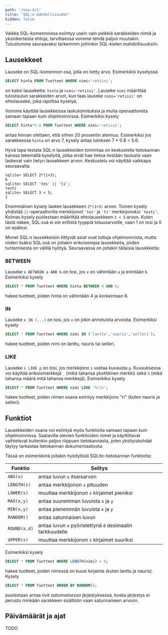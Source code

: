 ```yaml
---
path: '/osa-4/1'
title: 'SQL:n mahdollisuudet'
hidden: false
---
```


Vaikka SQL-komennoissa esiintyy usein vain pelkkiä
sarakkeiden nimiä ja yksinkertaisia ehtoja,
tarvittaessa voimme tehdä paljon muutakin.
Tutustumme seuraavaksi tarkemmin joihinkin SQL-kielen
mahdollisuuksiin.

## Lausekkeet

Lauseke on SQL-komennon osa, jolla on tietty arvo.
Esimerkiksi kyselyssä

```sql
SELECT hinta FROM Tuotteet WHERE nimi='retiisi';
```

on kaksi lauseketta:
`hinta` ja `nimi='retiisi'`.
Lauseke `nimi` määrittää tulostaulun sarakkeiden arvot, 
kun taas lauseke `nimi='retiisi'` on ehtolauseke,
joka rajoittaa kyselyä.

Voimme käyttää lausekkeissa laskutoimituksia ja muita
operaattoreita samaan tapaan kuin ohjelmoinnissa.
Esimerkiksi kysely

```sql
SELECT hinta*0.8 FROM Tuotteet WHERE nimi='retiisi';
```

antaa hinnan olettaen, että siihen 20 prosentin alennus.
Esimerkiksi jos sarakkeessa `hinta` on arvo 7,
kysely antaa tuloksen 7 * 0.8 = 5.6.

Hyvä tapa testata SQL:n lausekkeiden toimintaa
on keskustella tietokannan kanssa tekemällä kyselyitä,
jotka eivät hae tietoa mistään taulusta vaan laskevat
vain tietyn lausekkeen arvon.
Keskustelu voi näyttää vaikkapa seuraavalta:

```x
sqlite> SELECT 2*(1+3);
6
sqlite> SELECT 'tes' || 'ti';
testi
sqlite> SELECT 3 < 5;
1
```

Ensimmäinen kysely laskee lausekkeen `2*(1+3)` arvon.
Toinen kysely yhdistää `||`-operaattorilla
merkkijonot `'tes'` ja `'ti'` merkkijonoksi `'testi'`.
Kolmas kysely puolestaan määrittää ehtolausekkeen `3 < 5` arvon.
Kuten tästä näkee, SQL:ssä ei ole erillistä tyyppiä totuusarvoille,
vaan 1 on tosi ja 0 on epätosi.

Monet SQL:n lausekkeisiin liittyvät asiat ovat tuttuja ohjelmoinnista,
mutta niiden lisäksi SQL:ssä on joitakin erikoisempia lausekkeita,
joiden tuntemisesta on välillä hyötyä.
Seuraavassa on joitakin tällaisia lausekkeita:

### BETWEEN

Lauseke `x BETWEEN a AND b` on tosi,
jos `x` on vähintään `a` ja enintään `b`.
Esimerkiksi kysely

```sql
SELECT * FROM Tuotteet WHERE hinta BETWEEN 4 AND 6;
```

hakee tuotteet, joiden hinta on vähintään 4 ja korkeintaan 6.

### IN

Lauseke `x IN (...)` on tosi, jos `x` on jokin annetuista arvoista.
Esimerkiksi kysely

```sql
SELECT * FROM Tuotteet WHERE nimi IN ('lanttu','nauris','selleri');
```

hakee tuotteet, joiden nimi on lanttu, nauris tai selleri.

### LIKE

Lauseke `s LIKE p` on tosi, jos merkkijono `s` vastaa kuvausta `p`.
Kuvauksessa voi käyttää erikoismerkkejä `_` (mikä tahansa yksittäinen merkki)
sekä `%` (mikä tahansa määrä mitä tahansa merkkejä).
Esimerkiksi kysely

```sql
SELECT * FROM Tuotteet WHERE nimi LIKE '%ri%';
```

hakee tuotteet, joiden nimen osana esiintyy merkkijono "ri"
(kuten nauris ja selleri).

## Funktiot

Lausekkeiden osana voi esiintyä myös funktioita
samaan tapaan kuin ohjelmoinnissa.
Saatavilla olevien funktioiden nimet ja käyttötavat
vaihtelevat kuitenkin paljon riippuen tietokannasta,
joten yksityiskohdat täytyy tarkastaa
tietokannan dokumentaatiosta.

Tässä on esimerkkinä joitakin hyödyllisiä SQLite-tietokannan funktioita:

Funktio | Selitys
------- | -------
`ABS(x)` | antaa luvun `x` itseisarvon
`LENGTH(s)` | antaa merkkijonon `s` pituuden
`LOWER(s)` | muuttaa merkkijonon `s` kirjaimet pieniksi
`MAX(x,y)` | antaa suuremman luvuista `x` ja `y`
`MIN(x,y)` | antaa pienemmän luvuista `x` ja `y`
`RANDOM()` | antaa satunnaisen luvun
`ROUND(x,d)` | antaa luvun `x` pyöristettynä `d` desimaalin tarkkuudelle
`UPPER(s)` | muuttaa merkkijonon `s` kirjaimet suuriksi

Esimerkiksi kysely

```sql
SELECT * FROM Tuotteet WHERE LENGTH(nimi) = 6;
```

hakee tuotteet, joiden nimessä on kuusi kirjainta
(kuten lanttu ja nauris). Kysely

```sql
SELECT * FROM Tuotteet ORDER BY RANDOM();
```

puolestaan antaa rivit _satunnaisessa_ järjestyksessä,
koska järjestys ei perustu minkään sarakkeen sisältöön
vaan satunnaiseen arvoon.

## Päivämäärät ja ajat

TODO
